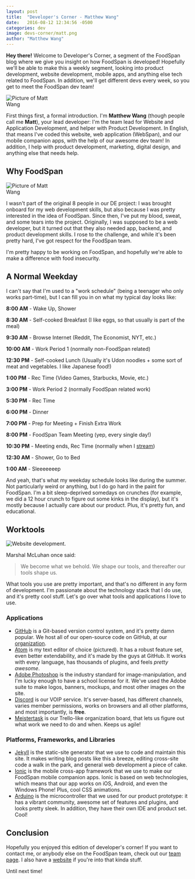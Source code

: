 ```yaml
---
layout: post
title:  "Developer's Corner - Matthew Wang"
date:   2016-08-12 12:34:56 -0500
categories: dev
image: devs-corner/matt.png
author: "Matthew Wang"
---
```


**Hey there!** Welcome to Developer's Corner, a segment of the FoodSpan blog where we give you insight on how FoodSpan is developed! Hopefully we'll be able to make this a weekly segment, looking into product development, website development, mobile apps, and anything else tech related to FoodSpan. In addition, we'll get different devs every week, so you get to meet the FoodSpan dev team!

<img class="img-responsive img-circle" src="{{site.baseurl}}/img/team/matt.png" style="max-width:25%;" alt="Picture of Matt Wang" />

First things first, a formal introduction. I'm **Matthew Wang** (though people call me **Matt**), your lead developer: I'm the team lead for Website and Application Development, and helper with Product Development. In English, that means I've coded this website, web application (WebSpan), and our mobile companion apps, with the help of our awesome dev team! In addition, I help with product development, marketing, digital design, and anything else that needs help.

## Why FoodSpan

<img class="img-responsive" src="{{site.baseurl}}/img/logo.png" style="max-width:25%;" alt="Picture of Matt Wang" />

I wasn't part of the original 8 people in our DE project: I was brought onboard for my web development skills, but also because I was pretty interested in the idea of FoodSpan. Since then, I've put my blood, sweat, and some tears into the project. Originally, I was supposed to be a web developer, but it turned out that they also needed app, backend, and product development skills. I rose to the challenge, and while it's been pretty hard, I've got respect for the FoodSpan team.

I'm pretty happy to be working on FoodSpan, and hopefully we're able to make a difference with food insecurity.

## A Normal Weekday

I can't say that I'm used to a "work schedule" (being a teenager who only works part-time), but I can fill you in on what my typical day looks like:

**8:00 AM** - Wake Up, Shower

**8:30 AM** - Self-cooked Breakfast (I like eggs, so that usually is part of the meal)

**9:30 AM** - Browse Internet (Reddit, The Economist, NYT, etc.)

**10:00 AM** - Work Period 1 (normally non-FoodSpan related)

**12:30 PM** - Self-cooked Lunch (Usually it's Udon noodles + some sort of meat and vegetables. I like Japanese food!)

**1:00 PM** - Rec Time (Video Games, Starbucks, Movie, etc.)

**3:00 PM** - Work Period 2 (normally FoodSpan related work)

**5:30 PM** - Rec Time

**6:00 PM** - Dinner

**7:00 PM** - Prep for Meeting + Finish Extra Work

**8:00 PM** - FoodSpan Team Meeting (yep, every single day!)

**10:30 PM** - Meeting ends, Rec Time (normally when I [stream](https://twitch.tv/malsf21))

**12:30 AM** - Shower, Go to Bed

**1:00 AM** - Sleeeeeeep

And yeah, that's what my weekday schedule looks like during the summer. Not particularly weird or anything, but I do go hard in the paint for FoodSpan. I'm a bit sleep-deprived somedays on crunches (for example, we did a 12 hour crunch to figure out some kinks in the display), but it's mostly because I actually care about our product. Plus, it's pretty fun, and educational.

## Worktools

<img class="img-responsive img-thumbnail" src="{{site.baseurl}}/img/blog/matt-dev-1.png" alt="Website development." />

Marshal McLuhan once said:

>We become what we behold. We shape our tools, and thereafter our tools shape us.

What tools you use are pretty important, and that's no different in any form of development. I'm passionate about the technology stack that I do use, and it's pretty cool stuff. Let's go over what tools and applications I love to use.

### Applications

* [GitHub](https://github.com/malsf21) is a Git-based version control system, and it's pretty damn popular. We host all of our open-source code on GitHub, at our [organization](https://github.com/FoodSpan).
* [Atom](https://atom.io/) is my text editor of choice (pictured). It has a robust feature set, even better extendability, and it's made by the guys at GitHub. It works with every language, has thousands of plugins, and feels *pretty awesome*.
* [Adobe Photoshop](http://www.adobe.com/ca/products/photoshop.html) is the industry standard for image-manipulation, and I'm lucky enough to have a school license for it. We've used the Adobe suite to make logos, banners, mockups, and most other images on the site.
* [Discord](https://discordapp.com/) is our VOIP service. It's server-based, has different channels, varies member permissions, works on browsers and all other platforms, and most importantly, is **free**.
* [Meistertask](https://www.meistertask.com) is our Trello-like organization board, that lets us figure out what work we need to do and when. Keeps us agile!

### Platforms, Frameworks, and Libraries

* [Jekyll](https://jekyllrb.com/) is the static-site generator that we use to code and maintain this site. It makes writing blog posts like this a breeze, editing cross-site code a walk in the park, and general web development a piece of cake.
* [Ionic](http://ionic.io/) is the mobile cross-app framework that we use to make our FoodSpan mobile companion apps. Ionic is based on web technologies, which means that our app works on iOS, Android, and even the Windows Phone! Plus, cool CSS animations.
* [Arduino](https://www.arduino.cc/) is the microcontroller that we used for our product prototype: it has a vibrant community, awesome set of features and plugins, and looks pretty sleek. In addition, they have their own IDE and product set. Cool!


## Conclusion

Hopefully you enjoyed this edition of developer's corner! If you want to contact me, or anybody else on the FoodSpan team, check out our [team page]({{site.baseurl}}/team/). I also have a [website](https://matthewwang.me) if you're into that kinda stuff.

Until next time!
